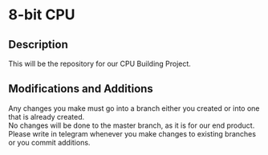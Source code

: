 # 8-bit CPU  
## Description
This will be the repository for our CPU Building Project.  
## Modifications and Additions
Any changes you make must go into a branch either you created or into one that is already created.  
No changes will be done to the master branch, as it is for our end product.  
Please write in telegram whenever you make changes to existing branches or you commit additions.
